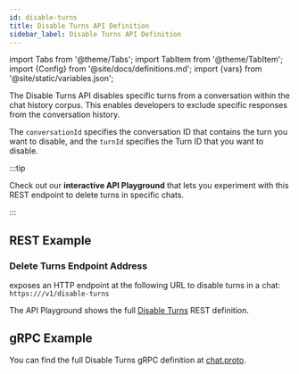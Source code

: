 ```yaml
---
id: disable-turns
title: Disable Turns API Definition
sidebar_label: Disable Turns API Definition
---
```


import Tabs from '@theme/Tabs';
import TabItem from '@theme/TabItem';
import {Config} from '@site/docs/definitions.md';
import {vars} from '@site/static/variables.json';

The Disable Turns API disables specific turns from a conversation within the 
chat history corpus. This enables developers to exclude specific responses 
from the conversation history.

The `conversationId` specifies the conversation ID that contains the turn 
you want to disable, and the `turnId` specifies the Turn ID that you want to 
disable.

:::tip

Check out our **interactive API Playground** that lets you experiment with this 
REST endpoint to delete turns in specific chats.

:::

## REST Example

### Delete Turns Endpoint Address

<Config v="names.product"/> exposes an HTTP endpoint at the following URL
to disable turns in a chat:
<code>https://<Config v="domains.rest.indexing"/>/v1/disable-turns</code>

The API Playground shows the full [Disable Turns](/docs/1.0/rest-api/disable-turns) REST definition.

## gRPC Example

You can find the full Disable Turns gRPC definition at [chat.proto](https://github.com/vectara/protos/blob/main/chat.proto).